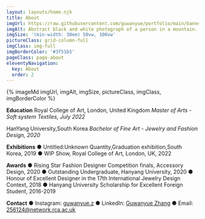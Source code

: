 ```yaml
---
layout: layouts/home.njk
title: About
imgUrl: https://raw.githubusercontent.com/guwanyue/portfolio/main/banner.png
imgAlt: Abstract black and white photograph of a person in a mountain.
imgSize: '(min-width: 30em) 50vw, 100vw'
pictureClass: grid-column-full
imgClass: img-full
imgBorderColor: '#3f51b5'
pageClass: page-about
eleventyNavigation:
  key: About
  order: 2
---
```


{% imageMd imgUrl, imgAlt, imgSize, pictureClass, imgClass, imgBorderColor %}

**Education**
Royal College of Art, London, United Kingdom
*Master of Arts - Soft system Textiles, July 2022*

HanYang University,South Korea
*Bachelor of Fine Art - Jewelry and Fashion Design, 2020*

**Exhibitions**
● Untitled:Unknown Quantity,Graduation exhibition,South Korea, 2019
● WIP Show, Royal College of Art, London, UK, 2022

**Awards**
● Rising Star Fashion Designer Competition finals, Accessory Design, 2020
● Outstanding Undergraduate, Hanyang University, 2020
● Honour of Excellent Designer in the 17th International Jewelry Design Context, 2018
● Hanyang University Scholarship for Excellent Foreign Student, 2016-2019

**Contact**
● Instagram: [guwanyue.z](https://www.instagram.com/guwanyue.z/)
● LinkedIn: [Guwanyue Zhang](https://www.linkedin.com/in/guwanyue-zhang-0b840022b/)
● Email: 256124@network.rca.ac.uk
